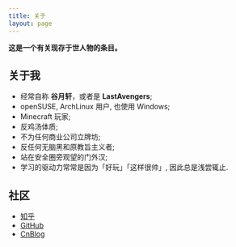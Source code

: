 ```yaml
---
title: 关于
layout: page
---
```


**这是一个有关现存于世人物的条目。**

关于我
----
* 经常自称 **谷月轩**，或者是 **LastAvengers**;
* openSUSE, ArchLinux 用户, 也使用 Windows;
* Minecraft 玩家;
* 反鸡汤体质;
* 不为任何商业公司立牌坊;
* 反任何无脑黑和原教旨主义者;
* 站在安全圈旁观望的门外汉;
* 学习的驱动力常常是因为「好玩」「这样很帅」, 因此总是浅尝辄止.

社区
---
* [知乎](http://www.zhihu.com/people/lastavengers)
* [GitHub](https://github.com/LastAvenger)
* [CnBlog](http://www.cnblogs.com/lastavengers)

